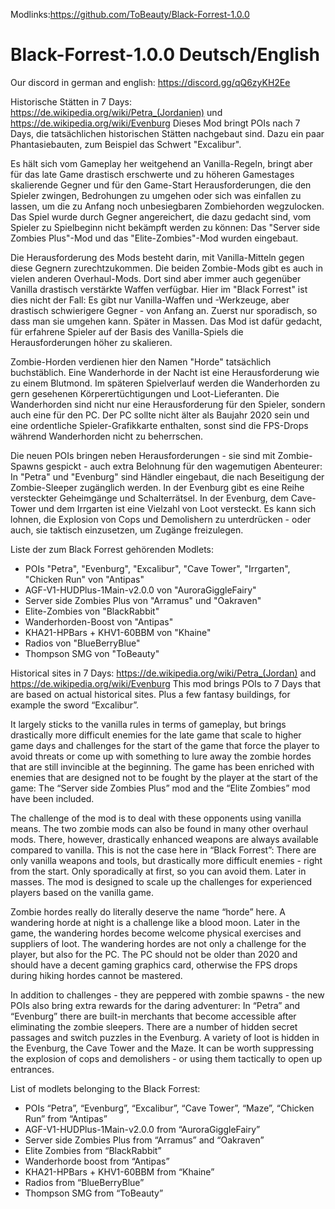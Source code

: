 Modlinks:https://github.com/ToBeauty/Black-Forrest-1.0.0




# Black-Forrest-1.0.0 Deutsch/English                               

Our discord in german and english:  https://discord.gg/qQ6zyKH2Ee

Historische Stätten in 7 Days: https://de.wikipedia.org/wiki/Petra_(Jordanien) und https://de.wikipedia.org/wiki/Evenburg
Dieses Mod bringt POIs nach 7 Days, die tatsächlichen historischen Stätten nachgebaut sind. Dazu ein paar Phantasiebauten, zum Beispiel das Schwert "Excalibur".

Es hält sich vom Gameplay her weitgehend an Vanilla-Regeln, bringt aber für das late Game drastisch erschwerte und zu höheren Gamestages skalierende Gegner und für den Game-Start Herausforderungen, die den Spieler zwingen, Bedrohungen zu umgehen oder sich was einfallen zu lassen, um die zu Anfang noch unbesiegbaren Zombiehorden wegzulocken. Das Spiel wurde durch Gegner angereichert, die dazu gedacht sind, vom Spieler zu Spielbeginn nicht bekämpft werden zu können: Das "Server side Zombies Plus"-Mod und das "Elite-Zombies"-Mod wurden eingebaut.

Die Herausforderung des Mods besteht darin, mit Vanilla-Mitteln gegen diese Gegnern zurechtzukommen. Die beiden Zombie-Mods gibt es auch in vielen anderen Overhaul-Mods. Dort sind aber immer auch gegenüber Vanilla drastisch verstärkte Waffen verfügbar. Hier im "Black Forrest" ist dies nicht der Fall: Es gibt nur Vanilla-Waffen und -Werkzeuge, aber drastisch schwierigere Gegner - von Anfang an. Zuerst nur sporadisch, so dass man sie umgehen kann. Später in Massen. Das Mod ist dafür gedacht, für erfahrene Spieler auf der Basis des Vanilla-Spiels die Herausforderungen höher zu skalieren.

Zombie-Horden verdienen hier den Namen "Horde" tatsächlich buchstäblich. Eine Wanderhorde in der Nacht ist eine Herausforderung wie zu einem Blutmond. Im späteren Spielverlauf werden die Wanderhorden zu gern gesehenen Körperertüchtigungen und Loot-Lieferanten. Die Wanderhorden sind nicht nur eine Herausforderung für den Spieler, sondern auch eine für den PC. Der PC sollte nicht älter als Baujahr 2020 sein und eine ordentliche Spieler-Grafikkarte enthalten, sonst sind die FPS-Drops während Wanderhorden nicht zu beherrschen.

Die neuen POIs bringen neben Herausforderungen - sie sind mit Zombie-Spawns gespickt - auch extra Belohnung für den wagemutigen Abenteurer: In "Petra" und "Evenburg" sind Händler eingebaut, die nach Beseitigung der Zombie-Sleeper zugänglich werden. In der Evenburg gibt es eine Reihe versteckter Geheimgänge und Schalterrätsel. In der Evenburg, dem Cave-Tower und dem Irrgarten ist eine Vielzahl von Loot versteckt. Es kann sich lohnen, die Explosion von Cops und Demolishern zu unterdrücken - oder auch, sie taktisch einzusetzen, um Zugänge freizulegen.


Liste der zum Black Forrest gehörenden Modlets:

- POIs "Petra", "Evenburg", "Excalibur", "Cave Tower", "Irrgarten", "Chicken Run" von "Antipas"
- AGF-V1-HUDPlus-1Main-v2.0.0 von "AuroraGiggleFairy"
- Server side Zombies Plus von "Arramus" und "Oakraven"
- Elite-Zombies von "BlackRabbit"
- Wanderhorden-Boost von "Antipas"
- KHA21-HPBars + KHV1-60BBM  von "Khaine"
- Radios von "BlueBerryBlue"
- Thompson SMG von "ToBeauty"

Historical sites in 7 Days: https://de.wikipedia.org/wiki/Petra_(Jordan) and https://de.wikipedia.org/wiki/Evenburg
This mod brings POIs to 7 Days that are based on actual historical sites. Plus a few fantasy buildings, for example the sword “Excalibur”.

It largely sticks to the vanilla rules in terms of gameplay, but brings drastically more difficult enemies for the late game that scale to higher game days and challenges for the start of the game that force the player to avoid threats or come up with something to lure away the zombie hordes that are still invincible at the beginning. The game has been enriched with enemies that are designed not to be fought by the player at the start of the game: The “Server side Zombies Plus” mod and the “Elite Zombies” mod have been included.

The challenge of the mod is to deal with these opponents using vanilla means. The two zombie mods can also be found in many other overhaul mods. There, however, drastically enhanced weapons are always available compared to vanilla. This is not the case here in “Black Forrest”: There are only vanilla weapons and tools, but drastically more difficult enemies - right from the start. Only sporadically at first, so you can avoid them. Later in masses. The mod is designed to scale up the challenges for experienced players based on the vanilla game.

Zombie hordes really do literally deserve the name “horde” here. A wandering horde at night is a challenge like a blood moon. Later in the game, the wandering hordes become welcome physical exercises and suppliers of loot. The wandering hordes are not only a challenge for the player, but also for the PC. The PC should not be older than 2020 and should have a decent gaming graphics card, otherwise the FPS drops during hiking hordes cannot be mastered.

In addition to challenges - they are peppered with zombie spawns - the new POIs also bring extra rewards for the daring adventurer: In “Petra” and “Evenburg” there are built-in merchants that become accessible after eliminating the zombie sleepers. There are a number of hidden secret passages and switch puzzles in the Evenburg. A variety of loot is hidden in the Evenburg, the Cave Tower and the Maze. It can be worth suppressing the explosion of cops and demolishers - or using them tactically to open up entrances.

List of modlets belonging to the Black Forrest:

- POIs “Petra”, “Evenburg”, “Excalibur”, “Cave Tower”, “Maze”, “Chicken Run” from “Antipas”
- AGF-V1-HUDPlus-1Main-v2.0.0 from “AuroraGiggleFairy”
- Server side Zombies Plus from “Arramus” and “Oakraven”
- Elite Zombies from “BlackRabbit”
- Wanderhorde boost from “Antipas”
- KHA21-HPBars + KHV1-60BBM from “Khaine”
- Radios from “BlueBerryBlue”
- Thompson SMG from “ToBeauty”





